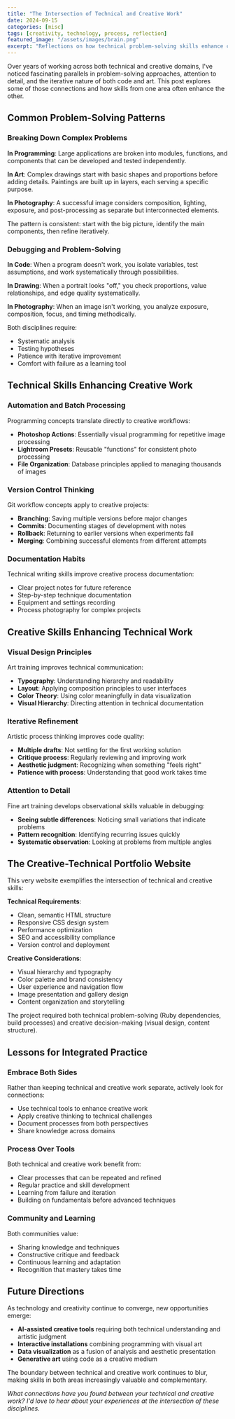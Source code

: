 ```yaml
---
title: "The Intersection of Technical and Creative Work"
date: 2024-09-15
categories: [misc]
tags: [creativity, technology, process, reflection]
featured_image: "/assets/images/brain.png"
excerpt: "Reflections on how technical problem-solving skills enhance creative work, and vice versa, based on experiences across photography, art, and software development."
---
```


Over years of working across both technical and creative domains, I've noticed fascinating parallels in problem-solving approaches, attention to detail, and the iterative nature of both code and art. This post explores some of those connections and how skills from one area often enhance the other.

## Common Problem-Solving Patterns

### Breaking Down Complex Problems
**In Programming**: Large applications are broken into modules, functions, and components that can be developed and tested independently.

**In Art**: Complex drawings start with basic shapes and proportions before adding details. Paintings are built up in layers, each serving a specific purpose.

**In Photography**: A successful image considers composition, lighting, exposure, and post-processing as separate but interconnected elements.

The pattern is consistent: start with the big picture, identify the main components, then refine iteratively.

### Debugging and Problem-Solving
**In Code**: When a program doesn't work, you isolate variables, test assumptions, and work systematically through possibilities.

**In Drawing**: When a portrait looks "off," you check proportions, value relationships, and edge quality systematically.

**In Photography**: When an image isn't working, you analyze exposure, composition, focus, and timing methodically.

Both disciplines require:
- Systematic analysis
- Testing hypotheses  
- Patience with iterative improvement
- Comfort with failure as a learning tool

## Technical Skills Enhancing Creative Work

### Automation and Batch Processing
Programming concepts translate directly to creative workflows:
- **Photoshop Actions**: Essentially visual programming for repetitive image processing
- **Lightroom Presets**: Reusable "functions" for consistent photo processing
- **File Organization**: Database principles applied to managing thousands of images

### Version Control Thinking
Git workflow concepts apply to creative projects:
- **Branching**: Saving multiple versions before major changes
- **Commits**: Documenting stages of development with notes
- **Rollback**: Returning to earlier versions when experiments fail
- **Merging**: Combining successful elements from different attempts

### Documentation Habits
Technical writing skills improve creative process documentation:
- Clear project notes for future reference
- Step-by-step technique documentation
- Equipment and settings recording
- Process photography for complex projects

## Creative Skills Enhancing Technical Work

### Visual Design Principles
Art training improves technical communication:
- **Typography**: Understanding hierarchy and readability
- **Layout**: Applying composition principles to user interfaces
- **Color Theory**: Using color meaningfully in data visualization
- **Visual Hierarchy**: Directing attention in technical documentation

### Iterative Refinement
Artistic process thinking improves code quality:
- **Multiple drafts**: Not settling for the first working solution
- **Critique process**: Regularly reviewing and improving work
- **Aesthetic judgment**: Recognizing when something "feels right"
- **Patience with process**: Understanding that good work takes time

### Attention to Detail
Fine art training develops observational skills valuable in debugging:
- **Seeing subtle differences**: Noticing small variations that indicate problems
- **Pattern recognition**: Identifying recurring issues quickly
- **Systematic observation**: Looking at problems from multiple angles

## The Creative-Technical Portfolio Website

This very website exemplifies the intersection of technical and creative skills:

**Technical Requirements**:
- Clean, semantic HTML structure
- Responsive CSS design system
- Performance optimization
- SEO and accessibility compliance
- Version control and deployment

**Creative Considerations**:
- Visual hierarchy and typography
- Color palette and brand consistency  
- User experience and navigation flow
- Image presentation and gallery design
- Content organization and storytelling

The project required both technical problem-solving (Ruby dependencies, build processes) and creative decision-making (visual design, content structure).

## Lessons for Integrated Practice

### Embrace Both Sides
Rather than keeping technical and creative work separate, actively look for connections:
- Use technical tools to enhance creative work
- Apply creative thinking to technical challenges
- Document processes from both perspectives
- Share knowledge across domains

### Process Over Tools
Both technical and creative work benefit from:
- Clear processes that can be repeated and refined
- Regular practice and skill development
- Learning from failure and iteration
- Building on fundamentals before advanced techniques

### Community and Learning
Both communities value:
- Sharing knowledge and techniques
- Constructive critique and feedback
- Continuous learning and adaptation
- Recognition that mastery takes time

## Future Directions

As technology and creativity continue to converge, new opportunities emerge:
- **AI-assisted creative tools** requiring both technical understanding and artistic judgment
- **Interactive installations** combining programming with visual art
- **Data visualization** as a fusion of analysis and aesthetic presentation
- **Generative art** using code as a creative medium

The boundary between technical and creative work continues to blur, making skills in both areas increasingly valuable and complementary.

*What connections have you found between your technical and creative work? I'd love to hear about your experiences at the intersection of these disciplines.*
